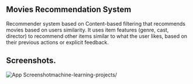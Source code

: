 
## Movies Recommendation System

Recommender system based on Content-based filtering that recommends movies based on users similarity.
It uses item features (genre, cast, director) to recommend other items similar to what the user likes, based on their previous actions or explicit feedback.


## Screenshots.

![App Screenshot](https://github.com/mohit-choithwani/movies-recommender-system/blob/master/Capture.png?raw=true)machine-learning-projects/

